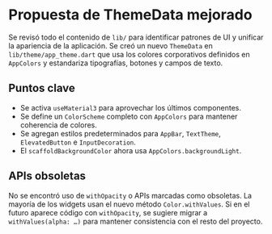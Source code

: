 # Propuesta de ThemeData mejorado

Se revisó todo el contenido de `lib/` para identificar patrones de UI y unificar la apariencia de la aplicación. Se creó un nuevo `ThemeData` en `lib/theme/app_theme.dart` que usa los colores corporativos definidos en `AppColors` y estandariza tipografías, botones y campos de texto.

## Puntos clave
- Se activa `useMaterial3` para aprovechar los últimos componentes.
- Se define un `ColorScheme` completo con `AppColors` para mantener coherencia de colores.
- Se agregan estilos predeterminados para `AppBar`, `TextTheme`, `ElevatedButton` e `InputDecoration`.
- El `scaffoldBackgroundColor` ahora usa `AppColors.backgroundLight`.

## APIs obsoletas
No se encontró uso de `withOpacity` o APIs marcadas como obsoletas. La mayoría de los widgets usan el nuevo método `Color.withValues`. Si en el futuro aparece código con `withOpacity`, se sugiere migrar a `withValues(alpha: …)` para mantener consistencia con el resto del proyecto.
